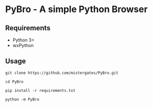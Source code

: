 # PyBro - A simple **Py**thon **Bro**wser

## Requirements
* Python 3+
* wxPython

## Usage
```
git clone https://github.com/mistergates/PyBro.git
```
```
cd PyBro
```
```
pip install -r requirements.txt
```
```
python -m PyBro
```
